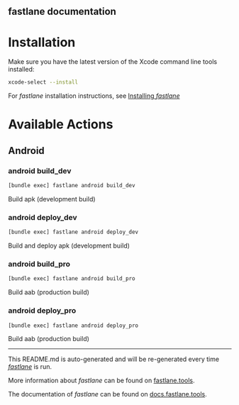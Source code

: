 fastlane documentation
----

# Installation

Make sure you have the latest version of the Xcode command line tools installed:

```sh
xcode-select --install
```

For _fastlane_ installation instructions, see [Installing _fastlane_](https://docs.fastlane.tools/#installing-fastlane)

# Available Actions

## Android

### android build_dev

```sh
[bundle exec] fastlane android build_dev
```

Build apk (development build)

### android deploy_dev

```sh
[bundle exec] fastlane android deploy_dev
```

Build and deploy apk (development build)

### android build_pro

```sh
[bundle exec] fastlane android build_pro
```

Build aab (production build)

### android deploy_pro

```sh
[bundle exec] fastlane android deploy_pro
```

Build aab (production build)

----

This README.md is auto-generated and will be re-generated every time [_fastlane_](https://fastlane.tools) is run.

More information about _fastlane_ can be found on [fastlane.tools](https://fastlane.tools).

The documentation of _fastlane_ can be found on [docs.fastlane.tools](https://docs.fastlane.tools).
